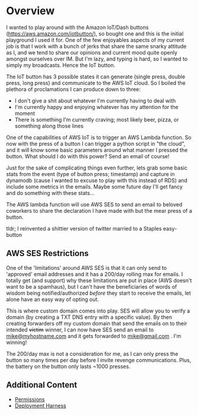 # Overview
I wanted to play around with the Amazon IoT/Dash buttons (https://aws.amazon.com/iotbutton/), so bought one and this is the initial playground I used it for.  One of the few enjoyables aspects of my current job is that I work with a bunch of jerks
that share the same snarky attitude as I, and we tend to share our opinions and current mood quite openly amongst ourselves over IM.  But I'm lazy, and typing is hard, so I wanted to simply my broadcasts.  Hence the IoT button.

The IoT button has 3 possible states it can generate (single press, double press, long press) and communicate to the AWS IoT cloud.  So I boiled the plethora of proclamations I can produce down to three:

* I don't give a shit about whatever I'm currently having to deal with
* I'm currently happy and enjoying whatever has my attention for the moment
* There is something I'm currently craving; most likely beer, pizza, or something along those lines

One of the capabilities of AWS IoT is to trigger an AWS Lambda function.  So now with the press of a button I can trigger a python script in "the cloud", and it will know some basic parameters around what manner I pressed the button.  What should I do with this power?  Send an email of course!

Just for the sake of complicating things even further, lets grab some basic stats from the event (type of button press; timestamp) and capture in dynamodb (cause I wanted to excuse to play with this instead of RDS) and include some metrics in the emails.  Maybe some future day I'll get fancy and do something with these stats...

The AWS lambda function will use AWS SES to send an email to beloved coworkers to share the declaration I have made with but the mear press of a button.

tldr; I reinvented a shittier version of twitter married to a Staples easy-button

## AWS SES Restrictions
One of the 'limitations' around AWS SES is that it can only send to 'approved' email addresses and it has a 200/day rolling max for emails.  I totally get (and support) why these limitations are put in place (AWS doesn't want to be a spamhaus), but I can't have the beneficiaries of words of wisdom being notified/authorized *before* they start to receive the emails, let alone have an easy way of opting out.

This is where custom domain comes into play.  SES will allow you to verify a domain (by creating a TXT DNS entry with a specific value).  By then creating forwarders off my custom domain that send the emails on to their intended ~~victim~~ winner, I can now have SES send an email to mike@myhostname.com and it gets forwarded to mike@gmail.com .  I'm winning!

The 200/day max is not a consideration for me, as I can only press the button so many times per day before I invite revenge communications.  Plus, the battery on the button only lasts ~1000 presses.

## Additional Content
* [Permissions](./docs/permissions.md)
* [Deployment Harness](./docs/deployment_harness.md)